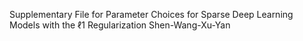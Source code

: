 Supplementary File for Parameter Choices for Sparse Deep Learning Models with the ℓ1
Regularization Shen-Wang-Xu-Yan
